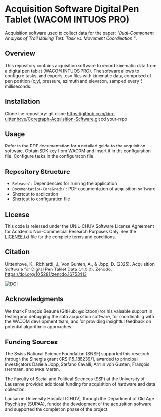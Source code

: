 # Acquisition Software Digital Pen Tablet (WACOM INTUOS PRO)
Acquisition software used to collect data for the paper: *"Dual-Component Analysis of Trail Making Test: Task vs. Movement Coordination "*.

## Overview
This repository contains acquisition software to record kinematic data from a digital pen tablet (WACOM INTUOS PRO). 
The software allows to configure tasks, and exports .csv files with kinematic data, comprised of pen position (x,y), pressure, azimuth and elevation, sampled every 5 milliseconds.

## Installation
Clone the repository:
git clone https://github.com/kim-uittenhove/Coregraph-Acquisition-Software.git
cd your-repo

## Usage
Refer to the PDF documentation for a detailed guide to the acquisition software.
Obtain SDK key from WACOM and insert it in the configuration file.
Configure tasks in the configuration file.

## Repository Structure
- `Release/` : Dependencies for running the application
- `Documentation-CoreGraph/` : PDF documentation of acquisition software
- Shortcut to application
- Shortcut to configuration file

## License
This code is released under the UNIL–CHUV Software License Agreement for Academic Non-Commercial Research Purposes Only. See the [LICENSE.txt](LICENSE.txt) file for the complete terms and conditions.

## Citation
Uittenhove, K., Richiardi, J., Von Gunten, A., & Jopp, D. (2025). Acquisition Software for Digital Pen Tablet Data (v1.0.0). Zenodo. https://doi.org/10.5281/zenodo.16753413

[![DOI](https://zenodo.org/badge/DOI/10.5281/zenodo.16753413.svg)](https://doi.org/10.5281/zenodo.16753413)

## Acknowledgments
We thank François Beaune (GitHub: @dictoon) for his valuable support in testing and debugging the data acquisition software, for coordinating with the WACOM development team, and for providing insightful feedback on potential algorithmic approaches.

## Funding Sources
The Swiss National Science Foundation (SNSF) supported this research through the Sinergia grant CRSII15_186239/1, awarded to principal investigators Daniela Jopp, Stefano Cavalli, Armin von Gunten, François Hermann, and Mike Martin.

The Faculty of Social and Political Sciences (SSP) at the University of Lausanne provided additional funding for acquisition of hardware and data collection.

Lausanne University Hospital (CHUV), through the Department of Old Age Psychiatry (SUPAA), funded the development of the acquisition software and supported the completion phase of the project.
